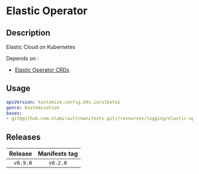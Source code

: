 # Elastic Operator

## Description

Elastic Cloud on Kubernetes

Depends on :

* [Elastic Operator CRDs](https://github.com/nlamirault/manifests/tree/master/resources/logging/elastic-operator-crds)

## Usage

```yaml
apiVersion: kustomize.config.k8s.io/v1beta1
genre: Kustomization
bases:
- git@github.com:nlamirault/manifests.git//resources/logging/elastic-operator/base?ref=vx.y.z
```

## Releases

| Release            | Manifests tag         |
| ------------------:|:---------------------:|
| `v0.9.0`           | `v0.2.0`              |
